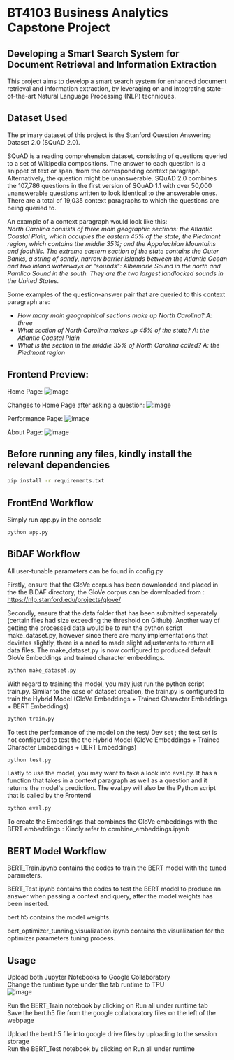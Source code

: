 # BT4103 Business Analytics Capstone Project
## Developing a Smart Search System for Document Retrieval and Information Extraction

This project aims to develop a smart search system for enhanced document retrieval and information extraction, by leveraging on and integrating state-of-the-art Natural Language Processing (NLP) techniques.


## Dataset Used

The primary dataset of this project is the Stanford Question Answering Dataset 2.0 (SQuAD 2.0). <br>

SQuAD is a reading comprehension dataset, consisting of questions queried to a set of Wikipedia compositions. The answer to each question is a snippet of text or span, from the corresponding context paragraph. Alternatively, the question might be unanswerable. SQuAD 2.0 combines the 107,786 questions in the first version of SQuAD 1.1 with over 50,000 unanswerable questions written to look identical to the answerable ones. There are a total of 19,035 context paragraphs to which the questions are being queried to.

An example of a context paragraph would look like this: <br>
*North Carolina consists of three main geographic sections: the Atlantic Coastal Plain, which occupies the eastern 45% of the state; the Piedmont region, which contains the middle 35%; and the Appalachian Mountains and foothills. The extreme eastern section of the state contains the Outer Banks, a string of sandy, narrow barrier islands between the Atlantic Ocean and two inland waterways or "sounds": Albemarle Sound in the north and Pamlico Sound in the south. They are the two largest landlocked sounds in the United States.*

Some examples of the question-answer pair that are queried to this context paragraph are:
- *How many main geographical sections make up North Carolina? A: three*
- *What section of North Carolina makes up 45% of the state? A: the Atlantic Coastal Plain*
- *What is the section in the middle 35% of North Carolina called? A: the Piedmont region*

## Frontend Preview:
Home Page:
![image](https://user-images.githubusercontent.com/51269684/114511173-25d34000-9c6a-11eb-9abc-fec36f4db48b.png)

Changes to Home Page after asking a question:
![image](https://user-images.githubusercontent.com/51269684/114511213-34215c00-9c6a-11eb-86a5-d0991507aa09.png)

Performance Page:
![image](https://user-images.githubusercontent.com/51269684/114511622-b7db4880-9c6a-11eb-8815-c3c698ad9fb9.png)

About Page:
![image](https://user-images.githubusercontent.com/51269684/114511237-3be10080-9c6a-11eb-9832-ca8c64fb68c0.png)

## Before running any files, kindly install the relevant dependencies
```bash
pip install -r requirements.txt
```


## FrontEnd Workflow

Simply run app.py in the console
```bash
python app.py
```

## BiDAF Workflow

All user-tunable parameters can be found in config.py

Firstly, ensure that the GloVe corpus has been downloaded and placed in the the BiDAF directory, the GloVe corpus can be downloaded from : https://nlp.stanford.edu/projects/glove/

Secondly, ensure that the data folder that has been submitted seperately (certain files had size exceeding the threshold on Github). Another way of getting the processed data would be to run the python script make_dataset.py, however since there are many implementations that deviates slightly, there is a need to made slight adjustments to return all data files. The make_dataset.py is now configured to produced default GloVe Embeddings and trained character embeddings.

```bash
python make_dataset.py
```

With regard to training the model, you may just run the python script train.py. Similar to the case of dataset creation, the train.py is configured to train the Hybrid Model (GloVe Embeddings + Trained Character Embeddings + BERT Embeddings)
```bash
python train.py
```

To test the performance of the model on the test/ Dev set ; the test set is not configured to test the the Hybrid Model (GloVe Embeddings + Trained Character Embeddings + BERT Embeddings)
```bash
python test.py
```

Lastly to use the model, you may want to take a look into eval.py. It has a function that takes in a context paragraph as well as a question and it returns the model's prediction. The eval.py will also be the Python script that is called by the Frontend
```bash
python eval.py
```
To create the Embeddings that combines the GloVe embeddings with the BERT embeddings : Kindly refer to combine_embeddings.ipynb

## BERT Model Workflow

BERT_Train.ipynb contains the codes to train the BERT model with the tuned parameters. <br />

BERT_Test.ipynb contains the codes to test the BERT model to produce an answer when passing a context and query, after the model weights has been inserted. <br />

bert.h5 contains the model weights. <br />

bert_optimizer_tunning_visualization.ipynb contains the visualization for the optimizer parameters tuning process. <br />

## Usage
Upload both Jupyter Notebooks to Google Collaboratory <br />
Change the runtime type under the tab runtime to TPU <br />
![image](https://user-images.githubusercontent.com/70834772/114512914-31276b00-9c6c-11eb-96b4-4b63b8be2d41.png)


Run the BERT_Train notebook by clicking on Run all under runtime tab<br />
Save the bert.h5 file from the google collaboratory files on the left of the webpage<br />

Upload the bert.h5 file into google drive files by uploading to the session storage<br />
Run the BERT_Test notebook by clicking on Run all under runtime<br />
